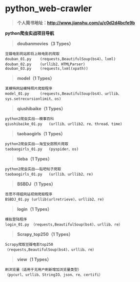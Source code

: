 # python_web-crawler
	
> **个人简书地址：http://www.jianshu.com/u/c0d2d4bcfe9b**


 **python爬虫实战项目导航** 

	

> **doubanmovies（3 Types）**

	豆瓣电影网站即将上映电影的爬取
	douban_01.py	(requests,BeautifulSoup(bs4)、lxml)
	douban_02.py	(urllib2、HTMLParser)
	douban_03.py	(requests,lxml(xpath))
	

> **model（1 Types）**

	某模特网站模特照片爬取程序
	model_01.py		(requests,BeautifulSoup(bs4)、urllib、sys.setrecursionlimit、os)


> **qiushibaike（1 Types）**

	python2爬虫实战——糗事百科
	qiushibaike_01.py	(urllib、urllib2、re、thread、time)

> **taobaogirls（1 Types）**

	python2爬虫实战——淘宝女郎照片爬取
	taobaogirls_01.py	(pyspider、os)

> **tieba（1 Types）**

	python2爬虫实战——贴吧帖子爬取
	taobaogirls_01.py	(urllib、urllib2、re)

> **BSBDJ（1 Types）**

	百思不得姐网站视频爬取程序
	BSBDJ_01.py	(urllib(urlretrieve)、urllib2、re)

> **login（1 Types）**

	模拟登陆程序
	login_01.py	（requests,BeautifulSoup(bs4)、urllib、re）

> **Scrapy_top250（1 Types）**

	Scrapy爬取豆瓣电影top250
	（requests,BeautifulSoup(bs4)、urllib、re）

> **view（1 Types）**
> 
	刷浏览量（适用于无用户刷新增加浏览量类型）
	（pycurl、urllib、StringIO、json、re、certifi）
